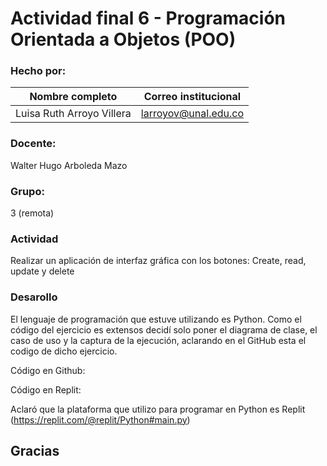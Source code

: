 # Actividad final 6 - Programación Orientada a Objetos (POO)

### Hecho por:
|Nombre completo                       |Correo institucional      |
|--------------------------------------|--------------------------|
|Luisa Ruth Arroyo Villera             |larroyov@unal.edu.co      |

### Docente:
Walter Hugo Arboleda Mazo

### Grupo:
3 (remota)

### Actividad
Realizar un aplicación de interfaz gráfica con los botones: Create, read, update y delete

### Desarollo
El lenguaje de programación que estuve utilizando es Python.
Como el código del ejercicio es extensos decidí solo poner el diagrama de clase, el caso de uso y la captura de la ejecución, aclarando en el GitHub esta el codigo de dicho ejercicio.

Código en Github: 

Código en Replit: 

Aclaró que la plataforma que utilizo para programar en Python es Replit (https://replit.com/@replit/Python#main.py) 

##
## Gracias
